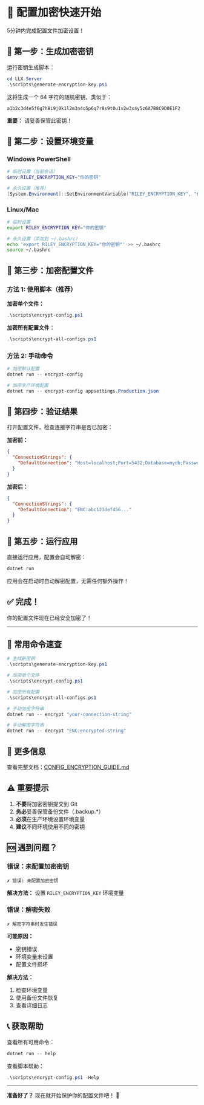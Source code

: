 # 🚀 配置加密快速开始

5分钟内完成配置文件加密设置！

## 📌 第一步：生成加密密钥

运行密钥生成脚本：

```powershell
cd LLX.Server
.\scripts\generate-encryption-key.ps1
```

这将生成一个 64 字符的随机密钥，类似于：
```
a1b2c3d4e5f6g7h8i9j0k1l2m3n4o5p6q7r8s9t0u1v2w3x4y5z6A7B8C9D0E1F2
```

**重要：** 请妥善保管此密钥！

## 📌 第二步：设置环境变量

### Windows PowerShell

```powershell
# 临时设置（当前会话）
$env:RILEY_ENCRYPTION_KEY="你的密钥"

# 永久设置（推荐）
[System.Environment]::SetEnvironmentVariable("RILEY_ENCRYPTION_KEY", "你的密钥", "User")
```

### Linux/Mac

```bash
# 临时设置
export RILEY_ENCRYPTION_KEY="你的密钥"

# 永久设置（添加到 ~/.bashrc）
echo 'export RILEY_ENCRYPTION_KEY="你的密钥"' >> ~/.bashrc
source ~/.bashrc
```

## 📌 第三步：加密配置文件

### 方法 1: 使用脚本（推荐）

**加密单个文件：**
```powershell
.\scripts\encrypt-config.ps1
```

**加密所有配置文件：**
```powershell
.\scripts\encrypt-all-configs.ps1
```

### 方法 2: 手动命令

```powershell
# 加密默认配置
dotnet run -- encrypt-config

# 加密生产环境配置
dotnet run -- encrypt-config appsettings.Production.json
```

## 📌 第四步：验证结果

打开配置文件，检查连接字符串是否已加密：

**加密前：**
```json
{
  "ConnectionStrings": {
    "DefaultConnection": "Host=localhost;Port=5432;Database=mydb;Password=secret"
  }
}
```

**加密后：**
```json
{
  "ConnectionStrings": {
    "DefaultConnection": "ENC:abc123def456..."
  }
}
```

## 📌 第五步：运行应用

直接运行应用，配置会自动解密：

```powershell
dotnet run
```

应用会在启动时自动解密配置，无需任何额外操作！

## ✅ 完成！

你的配置文件现在已经安全加密了！

---

## 🎯 常用命令速查

```powershell
# 生成新密钥
.\scripts\generate-encryption-key.ps1

# 加密单个文件
.\scripts\encrypt-config.ps1

# 加密所有配置
.\scripts\encrypt-all-configs.ps1

# 手动加密字符串
dotnet run -- encrypt "your-connection-string"

# 手动解密字符串
dotnet run -- decrypt "ENC:encrypted-string"
```

## 📖 更多信息

查看完整文档：[CONFIG_ENCRYPTION_GUIDE.md](CONFIG_ENCRYPTION_GUIDE.md)

## ⚠️ 重要提示

1. **不要**将加密密钥提交到 Git
2. **务必**妥善保管备份文件（.backup.*）
3. **必须**在生产环境设置环境变量
4. **建议**不同环境使用不同的密钥

## 🆘 遇到问题？

### 错误：未配置加密密钥

```
✗ 错误: 未配置加密密钥
```

**解决方法：** 设置 `RILEY_ENCRYPTION_KEY` 环境变量

### 错误：解密失败

```
✗ 解密字符串时发生错误
```

**可能原因：**
- 密钥错误
- 环境变量未设置
- 配置文件损坏

**解决方法：** 
1. 检查环境变量
2. 使用备份文件恢复
3. 查看详细日志

## 📞 获取帮助

查看所有可用命令：
```powershell
dotnet run -- help
```

查看脚本帮助：
```powershell
.\scripts\encrypt-config.ps1 -Help
```

---

**准备好了？** 现在就开始保护你的配置文件吧！ 🔐

